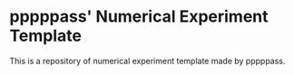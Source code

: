 # pppppass' Numerical Experiment Template

This is a repository of numerical experiment template made by pppppass.
